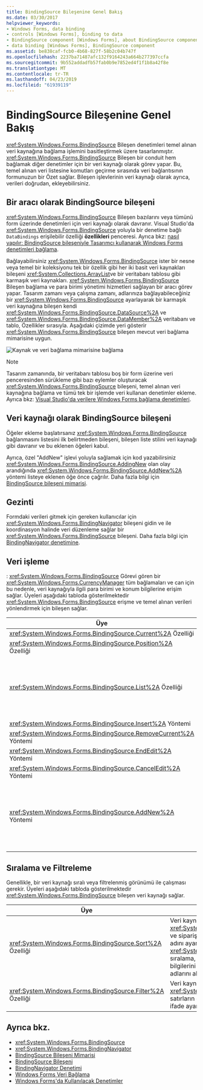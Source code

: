 ```yaml
---
title: BindingSource Bileşenine Genel Bakış
ms.date: 03/30/2017
helpviewer_keywords:
- Windows Forms, data binding
- controls [Windows Forms], binding to data
- BindingSource component [Windows Forms], about BindingSource component
- data binding [Windows Forms], BindingSource component
ms.assetid: be838caf-fcb0-4b68-827f-58b2c04b747f
ms.openlocfilehash: 2237ba71487afc132f9164243a664b277397ccfa
ms.sourcegitcommit: 9b552addadfb57fab0b9e7852ed4f1f1b8a42f8e
ms.translationtype: MT
ms.contentlocale: tr-TR
ms.lasthandoff: 04/23/2019
ms.locfileid: "61939119"
---
```

# <a name="bindingsource-component-overview"></a>BindingSource Bileşenine Genel Bakış
<xref:System.Windows.Forms.BindingSource> Bileşen denetimleri temel alınan veri kaynağına bağlama işlemini basitleştirmek üzere tasarlanmıştır. <xref:System.Windows.Forms.BindingSource> Bileşen bir conduit hem bağlamak diğer denetimler için bir veri kaynağı olarak görev yapar. Bu, temel alınan veri listesine komutları geçirme sırasında veri bağlantısının formunuzun bir Özet sağlar. Bileşen işlevlerinin veri kaynağı olarak ayrıca, verileri doğrudan, ekleyebilirsiniz.  
  
## <a name="bindingsource-component-as-an-intermediary"></a>Bir aracı olarak BindingSource bileşeni  
 <xref:System.Windows.Forms.BindingSource> Bileşen bazılarını veya tümünü form üzerinde denetimleri için veri kaynağı olarak davranır. Visual Studio'da <xref:System.Windows.Forms.BindingSource> yoluyla bir denetime bağlı `DataBindings` erişilebilir özelliği **özellikleri** penceresi. Ayrıca bkz: [nasıl yapılır: BindingSource bileşeniyle Tasarımcı kullanarak Windows Forms denetimleri bağlama](bind-wf-controls-with-the-bindingsource.md).  
  
 Bağlayabilirsiniz <xref:System.Windows.Forms.BindingSource> ister bir nesne veya temel bir koleksiyonu tek bir özellik gibi her iki basit veri kaynakları bileşeni <xref:System.Collections.ArrayList>ve bir veritabanı tablosu gibi karmaşık veri kaynakları. <xref:System.Windows.Forms.BindingSource> Bileşen bağlama ve para birimi yönetimi hizmetleri sağlayan bir aracı görev yapar. Tasarım zamanı veya çalışma zamanı, adlarınıza bağlayabileceğiniz bir <xref:System.Windows.Forms.BindingSource> ayarlayarak bir karmaşık veri kaynağına bileşen kendi <xref:System.Windows.Forms.BindingSource.DataSource%2A> ve <xref:System.Windows.Forms.BindingSource.DataMember%2A> veritabanı ve tablo, Özellikler sırasıyla. Aşağıdaki çizimde yeri gösterir <xref:System.Windows.Forms.BindingSource> bileşen mevcut veri bağlama mimarisine uygun.  
  
 ![Kaynak ve veri bağlama mimarisine bağlama](./media/net-bindsrcdatabindarch.gif "NET_BindSrcDataBindArch")  
  
> [!NOTE]
>  Tasarım zamanında, bir veritabanı tablosu boş bir form üzerine veri penceresinden sürükleme gibi bazı eylemler oluşturacak <xref:System.Windows.Forms.BindingSource> bileşeni, temel alınan veri kaynağına bağlama ve tümü tek bir işlemde veri kullanan denetimler ekleme. Ayrıca bkz: [Visual Studio'da verilere Windows Forms bağlama denetimleri](/visualstudio/data-tools/bind-windows-forms-controls-to-data-in-visual-studio).  
  
## <a name="bindingsource-component-as-a-data-source"></a>Veri kaynağı olarak BindingSource bileşeni  
 Öğeler ekleme başlatırsanız <xref:System.Windows.Forms.BindingSource> bağlanmasını listesini ilk belirtmeden bileşeni, bileşen liste stilini veri kaynağı gibi davranır ve bu eklenen öğeleri kabul.  
  
 Ayrıca, özel "AddNew" işlevi yoluyla sağlamak için kod yazabilirsiniz <xref:System.Windows.Forms.BindingSource.AddingNew> olan olay arandığında <xref:System.Windows.Forms.BindingSource.AddNew%2A> yöntemi listeye eklenen öğe önce çağrılır. Daha fazla bilgi için [BindingSource bileşeni mimarisi](bindingsource-component-architecture.md).  
  
## <a name="navigation"></a>Gezinti  
 Formdaki verileri gitmek için gereken kullanıcılar için <xref:System.Windows.Forms.BindingNavigator> bileşeni gidin ve ile koordinasyon halinde veri düzenleme sağlar bir <xref:System.Windows.Forms.BindingSource> bileşeni. Daha fazla bilgi için [BindingNavigator denetimine](bindingnavigator-control-windows-forms.md).  
  
## <a name="data-manipulation"></a>Veri işleme  
 : <xref:System.Windows.Forms.BindingSource> Görevi gören bir <xref:System.Windows.Forms.CurrencyManager> tüm bağlamaları ve can için bu nedenle, veri kaynağıyla ilgili para birimi ve konum bilgilerine erişim sağlar. Üyeleri aşağıdaki tabloda gösterilmektedir <xref:System.Windows.Forms.BindingSource> erişme ve temel alınan verileri yönlendirmek için bileşen sağlar.  
  
|Üye|Açıklama|  
|------------|-----------------|  
|<xref:System.Windows.Forms.BindingSource.Current%2A> Özelliği|Veri kaynağının geçerli öğeyi alır.|  
|<xref:System.Windows.Forms.BindingSource.Position%2A> Özelliği|Alır veya ayarlar temel listesi geçerli konumu.|  
|<xref:System.Windows.Forms.BindingSource.List%2A> Özelliği|Değerlendirme listesinde alır <xref:System.Windows.Forms.BindingSource.DataSource%2A> ve <xref:System.Windows.Forms.BindingSource.DataMember%2A> değerlendirme. Varsa <xref:System.Windows.Forms.BindingSource.DataMember%2A> ayarlı değil, tarafından belirtilen bir liste döndürür <xref:System.Windows.Forms.BindingSource.DataSource%2A>.|  
|<xref:System.Windows.Forms.BindingSource.Insert%2A> Yöntemi|Belirtilen dizindeki listedeki bir öğe ekler.|  
|<xref:System.Windows.Forms.BindingSource.RemoveCurrent%2A> Yöntemi|Geçerli öğeyi listeden kaldırır.|  
|<xref:System.Windows.Forms.BindingSource.EndEdit%2A> Yöntemi|Bekleyen değişiklikler temel alınan veri kaynağına uygular.|  
|<xref:System.Windows.Forms.BindingSource.CancelEdit%2A> Yöntemi|Geçerli düzenleme işlemi iptal eder.|  
|<xref:System.Windows.Forms.BindingSource.AddNew%2A> Yöntemi|Yeni bir öğe temel alınan listesine ekler. Veri kaynağı uygulayan <xref:System.ComponentModel.IBindingList> ve bir öğe döndürür <xref:System.Windows.Forms.BindingSource.AddingNew> olayı, bu öğe ekler. Aksi takdirde isteği listenin geçirilir <xref:System.ComponentModel.IBindingList.AddNew%2A> yöntemi. Arka plandaki liste değilse bir <xref:System.ComponentModel.IBindingList>, öğenin kendi ortak varsayılan oluşturucusu otomatik olarak oluşturulur.|  
  
## <a name="sorting-and-filtering"></a>Sıralama ve Filtreleme  
 Genellikle, bir veri kaynağı sıralı veya filtrelenmiş görünümü ile çalışması gerekir. Üyeleri aşağıdaki tabloda gösterilmektedir <xref:System.Windows.Forms.BindingSource> bileşen veri kaynağı sağlar.  
  
|Üye|Açıklama|  
|------------|-----------------|  
|<xref:System.Windows.Forms.BindingSource.Sort%2A> Özelliği|Veri kaynağı ise bir <xref:System.ComponentModel.IBindingList>sıralama ve sipariş bilgilerini sıralama için kullanılan sütun adını ayarlar veya alır. Veri kaynağı ise bir <xref:System.ComponentModel.IBindingListView> ve sıralama, Gelişmiş destekler, sıralama ve sipariş bilgilerini sıralama için kullanılan birden fazla sütun adlarını alır|  
|<xref:System.Windows.Forms.BindingSource.Filter%2A> Özelliği|Veri kaynağı ise bir <xref:System.ComponentModel.IBindingListView>hangi satırların görüntülenen filtrelemek için kullanılan ifade ayarlar veya alır.|  
  
## <a name="see-also"></a>Ayrıca bkz.

- <xref:System.Windows.Forms.BindingSource>
- <xref:System.Windows.Forms.BindingNavigator>
- [BindingSource Bileşeni Mimarisi](bindingsource-component-architecture.md)
- [BindingSource Bileşeni](bindingsource-component.md)
- [BindingNavigator Denetimi](bindingnavigator-control-windows-forms.md)
- [Windows Forms Veri Bağlama](../windows-forms-data-binding.md)
- [Windows Forms'da Kullanılacak Denetimler](controls-to-use-on-windows-forms.md)
